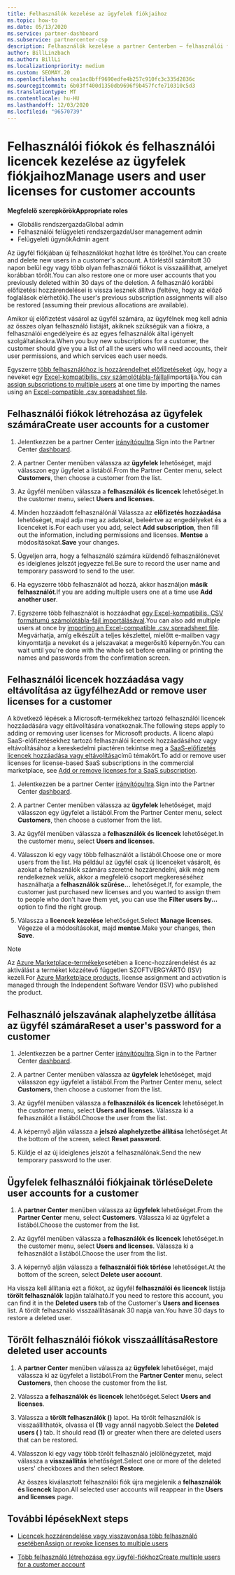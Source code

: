 ```yaml
---
title: Felhasználók kezelése az ügyfelek fiókjaihoz
ms.topic: how-to
ms.date: 05/13/2020
ms.service: partner-dashboard
ms.subservice: partnercenter-csp
description: Felhasználók kezelése a partner Centerben – felhasználói fiókok létrehozása, felhasználói licencek hozzáadása vagy eltávolítása, jelszavak alaphelyzetbe állítása, valamint a felhasználói fiókok törlése vagy visszaállítása.
author: BillLinzbach
ms.author: BillLi
ms.localizationpriority: medium
ms.custom: SEOMAY.20
ms.openlocfilehash: cea1ac8bff9690edfe4b257c910fc3c335d2836c
ms.sourcegitcommit: 6b03ff400d1350db9696f9b457fcfe710310c5d3
ms.translationtype: MT
ms.contentlocale: hu-HU
ms.lasthandoff: 12/03/2020
ms.locfileid: "96570739"
---
```

# <a name="manage-users-and-user-licenses-for-customer-accounts"></a><span data-ttu-id="a6642-103">Felhasználói fiókok és felhasználói licencek kezelése az ügyfelek fiókjaihoz</span><span class="sxs-lookup"><span data-stu-id="a6642-103">Manage users and user licenses for customer accounts</span></span> 

<span data-ttu-id="a6642-104">**Megfelelő szerepkörök**</span><span class="sxs-lookup"><span data-stu-id="a6642-104">**Appropriate roles**</span></span>

- <span data-ttu-id="a6642-105">Globális rendszergazda</span><span class="sxs-lookup"><span data-stu-id="a6642-105">Global admin</span></span>
- <span data-ttu-id="a6642-106">Felhasználói felügyeleti rendszergazda</span><span class="sxs-lookup"><span data-stu-id="a6642-106">User management admin</span></span>
- <span data-ttu-id="a6642-107">Felügyeleti ügynök</span><span class="sxs-lookup"><span data-stu-id="a6642-107">Admin agent</span></span>


<span data-ttu-id="a6642-108">Az ügyfél fiókjában új felhasználókat hozhat létre és törölhet.</span><span class="sxs-lookup"><span data-stu-id="a6642-108">You can create and delete new users in a customer's account.</span></span> <span data-ttu-id="a6642-109">A törléstől számított 30 napon belül egy vagy több olyan felhasználói fiókot is visszaállíthat, amelyet korábban törölt.</span><span class="sxs-lookup"><span data-stu-id="a6642-109">You can also restore one or more user accounts that you previously deleted within 30 days of the deletion.</span></span> <span data-ttu-id="a6642-110">A felhasználó korábbi előfizetési hozzárendelései is vissza lesznek állítva (feltéve, hogy az előző foglalások elérhetők).</span><span class="sxs-lookup"><span data-stu-id="a6642-110">The user's previous subscription assignments will also be restored (assuming their previous allocations are available).</span></span>

<span data-ttu-id="a6642-111">Amikor új előfizetést vásárol az ügyfél számára, az ügyfélnek meg kell adnia az összes olyan felhasználó listáját, akiknek szükségük van a fiókra, a felhasználói engedélyeire és az egyes felhasználók által igényelt szolgáltatásokra.</span><span class="sxs-lookup"><span data-stu-id="a6642-111">When you buy new subscriptions for a customer, the customer should give you a list of all the users who will need accounts, their user permissions, and which services each user needs.</span></span>  

<span data-ttu-id="a6642-112">Egyszerre [több felhasználóhoz is hozzárendelhet előfizetéseket](bulk-license-provisioning-for-multiple-users.md) úgy, hogy a neveket egy [Excel-kompatibilis. csv számolótábla-fájllal](adding-multiple-users-to-a-customer-account.md)importálja.</span><span class="sxs-lookup"><span data-stu-id="a6642-112">You can [assign subscriptions to multiple users](bulk-license-provisioning-for-multiple-users.md) at one time by importing the names using an [Excel-compatible .csv spreadsheet file](adding-multiple-users-to-a-customer-account.md).</span></span>

<a href="" id="createuseraccounts"></a>

## <a name="create-user-accounts-for-a-customer"></a><span data-ttu-id="a6642-113">Felhasználói fiókok létrehozása az ügyfelek számára</span><span class="sxs-lookup"><span data-stu-id="a6642-113">Create user accounts for a customer</span></span>

1. <span data-ttu-id="a6642-114">Jelentkezzen be a partner Center [irányítópultra](https://partner.microsoft.com/dashboard).</span><span class="sxs-lookup"><span data-stu-id="a6642-114">Sign into the Partner Center [dashboard](https://partner.microsoft.com/dashboard).</span></span>

2. <span data-ttu-id="a6642-115">A partner Center menüben válassza az **ügyfelek** lehetőséget, majd válasszon egy ügyfelet a listából.</span><span class="sxs-lookup"><span data-stu-id="a6642-115">From the Partner Center menu, select **Customers**, then choose a customer from the list.</span></span>

3. <span data-ttu-id="a6642-116">Az ügyfél menüben válassza a **felhasználók és licencek** lehetőséget.</span><span class="sxs-lookup"><span data-stu-id="a6642-116">In the customer menu, select **Users and licenses**.</span></span>

4. <span data-ttu-id="a6642-117">Minden hozzáadott felhasználónál Válassza az **előfizetés hozzáadása** lehetőséget, majd adja meg az adatokat, beleértve az engedélyeket és a licenceket is.</span><span class="sxs-lookup"><span data-stu-id="a6642-117">For each user you add, select **Add subscription**, then fill out the information, including permissions and licenses.</span></span> <span data-ttu-id="a6642-118">**Mentse** a módosításokat.</span><span class="sxs-lookup"><span data-stu-id="a6642-118">**Save** your changes.</span></span>

5. <span data-ttu-id="a6642-119">Ügyeljen arra, hogy a felhasználó számára küldendő felhasználónevet és ideiglenes jelszót jegyezze fel.</span><span class="sxs-lookup"><span data-stu-id="a6642-119">Be sure to record the user name and temporary password to send to the user.</span></span>

6. <span data-ttu-id="a6642-120">Ha egyszerre több felhasználót ad hozzá, akkor használjon **másik felhasználót**.</span><span class="sxs-lookup"><span data-stu-id="a6642-120">If you are adding multiple users one at a time use **Add another user**.</span></span>

7. <span data-ttu-id="a6642-121">Egyszerre több felhasználót is hozzáadhat [egy Excel-kompatibilis. CSV formátumú számolótábla-fájl importálásával](adding-multiple-users-to-a-customer-account.md).</span><span class="sxs-lookup"><span data-stu-id="a6642-121">You can also add multiple users at once by [importing an Excel-compatible .csv spreadsheet file](adding-multiple-users-to-a-customer-account.md).</span></span> <span data-ttu-id="a6642-122">Megvárhatja, amíg elkészült a teljes készlettel, mielőtt e-mailben vagy kinyomtatja a neveket és a jelszavakat a megerősítő képernyőn.</span><span class="sxs-lookup"><span data-stu-id="a6642-122">You can wait until you're done with the whole set before emailing or printing the names and passwords from the confirmation screen.</span></span>

<a href="" id="userlicensing"></a>

## <a name="add-or-remove-user-licenses-for-a-customer"></a><span data-ttu-id="a6642-123">Felhasználói licencek hozzáadása vagy eltávolítása az ügyfélhez</span><span class="sxs-lookup"><span data-stu-id="a6642-123">Add or remove user licenses for a customer</span></span>

<span data-ttu-id="a6642-124">A következő lépések a Microsoft-termékekhez tartozó felhasználói licencek hozzáadására vagy eltávolítására vonatkoznak.</span><span class="sxs-lookup"><span data-stu-id="a6642-124">The following steps apply to adding or removing user licenses for Microsoft products.</span></span> <span data-ttu-id="a6642-125">A licenc alapú SaaS-előfizetésekhez tartozó felhasználói licencek hozzáadásához vagy eltávolításához a kereskedelmi piactéren tekintse meg a [SaaS-előfizetés licencek hozzáadása vagy eltávolítása](csp-commercial-marketplace-manage.md#add-or-remove-licenses-for-a-saas-subscription)című témakört.</span><span class="sxs-lookup"><span data-stu-id="a6642-125">To add or remove user licenses for license-based SaaS subscriptions in the commercial marketplace, see [Add or remove licenses for a SaaS subscription](csp-commercial-marketplace-manage.md#add-or-remove-licenses-for-a-saas-subscription).</span></span>

1. <span data-ttu-id="a6642-126">Jelentkezzen be a partner Center [irányítópultra](https://partner.microsoft.com/dashboard).</span><span class="sxs-lookup"><span data-stu-id="a6642-126">Sign into the Partner Center [dashboard](https://partner.microsoft.com/dashboard).</span></span>

2. <span data-ttu-id="a6642-127">A partner Center menüben válassza az **ügyfelek** lehetőséget, majd válasszon egy ügyfelet a listából.</span><span class="sxs-lookup"><span data-stu-id="a6642-127">From the Partner Center menu, select **Customers**, then choose a customer from the list.</span></span>

3. <span data-ttu-id="a6642-128">Az ügyfél menüben válassza a **felhasználók és licencek** lehetőséget.</span><span class="sxs-lookup"><span data-stu-id="a6642-128">In the customer menu, select **Users and licenses**.</span></span>

4. <span data-ttu-id="a6642-129">Válasszon ki egy vagy több felhasználót a listából.</span><span class="sxs-lookup"><span data-stu-id="a6642-129">Choose one or more users from the list.</span></span> <span data-ttu-id="a6642-130">Ha például az ügyfél csak új licenceket vásárolt, és azokat a felhasználók számára szeretné hozzárendelni, akik még nem rendelkeznek velük, akkor a megfelelő csoport megkereséséhez használhatja a **felhasználók szűrése...** lehetőséget.</span><span class="sxs-lookup"><span data-stu-id="a6642-130">If, for example, the customer just purchased new licenses and you wanted to assign them to people who don't have them yet, you can use the **Filter users by...** option to find the right group.</span></span>

5. <span data-ttu-id="a6642-131">Válassza a **licencek kezelése** lehetőséget.</span><span class="sxs-lookup"><span data-stu-id="a6642-131">Select **Manage licenses**.</span></span> <span data-ttu-id="a6642-132">Végezze el a módosításokat, majd **mentse**.</span><span class="sxs-lookup"><span data-stu-id="a6642-132">Make your changes, then **Save**.</span></span>

> [!NOTE]
> <span data-ttu-id="a6642-133">Az [Azure Marketplace-termékek](csp-commercial-marketplace-manage.md#assign-licenses-and-activate-a-subscription-on-behalf-of-a-customer)esetében a licenc-hozzárendelést és az aktiválást a terméket közzétevő független SZOFTVERGYÁRTÓ (ISV) kezeli.</span><span class="sxs-lookup"><span data-stu-id="a6642-133">For [Azure Marketplace products](csp-commercial-marketplace-manage.md#assign-licenses-and-activate-a-subscription-on-behalf-of-a-customer), license assignment and activation is managed through the Independent Software Vendor (ISV) who published the product.</span></span>

<a href="" id="resetpassword"></a>

## <a name="reset-a-users-password-for-a-customer"></a><span data-ttu-id="a6642-134">Felhasználó jelszavának alaphelyzetbe állítása az ügyfél számára</span><span class="sxs-lookup"><span data-stu-id="a6642-134">Reset a user's password for a customer</span></span>

1. <span data-ttu-id="a6642-135">Jelentkezzen be a partner Center [irányítópultra](https://partner.microsoft.com/dashboard).</span><span class="sxs-lookup"><span data-stu-id="a6642-135">Sign in to the Partner Center [dashboard](https://partner.microsoft.com/dashboard).</span></span>

2. <span data-ttu-id="a6642-136">A partner Center menüben válassza az **ügyfelek** lehetőséget, majd válasszon egy ügyfelet a listából.</span><span class="sxs-lookup"><span data-stu-id="a6642-136">From the Partner Center menu, select **Customers**, then choose a customer from the list.</span></span>

3. <span data-ttu-id="a6642-137">Az ügyfél menüben válassza a **felhasználók és licencek** lehetőséget.</span><span class="sxs-lookup"><span data-stu-id="a6642-137">In the customer menu, select **Users and licenses**.</span></span> <span data-ttu-id="a6642-138">Válassza ki a felhasználót a listából.</span><span class="sxs-lookup"><span data-stu-id="a6642-138">Choose the user from the list.</span></span>

4. <span data-ttu-id="a6642-139">A képernyő alján válassza a **jelszó alaphelyzetbe állítása** lehetőséget.</span><span class="sxs-lookup"><span data-stu-id="a6642-139">At the bottom of the screen, select **Reset password**.</span></span> 

5. <span data-ttu-id="a6642-140">Küldje el az új ideiglenes jelszót a felhasználónak.</span><span class="sxs-lookup"><span data-stu-id="a6642-140">Send the new temporary password to the user.</span></span>

<a href="" id="deleteuseraccounts"></a>

## <a name="delete-user-accounts-for-a-customer"></a><span data-ttu-id="a6642-141">Ügyfelek felhasználói fiókjainak törlése</span><span class="sxs-lookup"><span data-stu-id="a6642-141">Delete user accounts for a customer</span></span>

1. <span data-ttu-id="a6642-142">A **partner Center** menüben válassza az **ügyfelek** lehetőséget.</span><span class="sxs-lookup"><span data-stu-id="a6642-142">From the **Partner Center** menu, select **Customers**.</span></span> <span data-ttu-id="a6642-143">Válassza ki az ügyfelet a listából.</span><span class="sxs-lookup"><span data-stu-id="a6642-143">Choose the customer from the list.</span></span>

2. <span data-ttu-id="a6642-144">Az ügyfél menüben válassza a **felhasználók és licencek** lehetőséget.</span><span class="sxs-lookup"><span data-stu-id="a6642-144">In the customer menu, select **Users and licenses**.</span></span> <span data-ttu-id="a6642-145">Válassza ki a felhasználót a listából.</span><span class="sxs-lookup"><span data-stu-id="a6642-145">Choose the user from the list.</span></span>

3. <span data-ttu-id="a6642-146">A képernyő alján válassza a **felhasználói fiók törlése** lehetőséget.</span><span class="sxs-lookup"><span data-stu-id="a6642-146">At the bottom of the screen, select **Delete user account**.</span></span>

<span data-ttu-id="a6642-147">Ha vissza kell állítania ezt a fiókot, az ügyfél **felhasználói és licencek** listája **törölt felhasználók** lapján található.</span><span class="sxs-lookup"><span data-stu-id="a6642-147">If you need to restore this account, you can find it in the **Deleted users** tab of the Customer's **Users and licenses** list.</span></span> <span data-ttu-id="a6642-148">A törölt felhasználó visszaállításának 30 napja van.</span><span class="sxs-lookup"><span data-stu-id="a6642-148">You have 30 days to restore a deleted user.</span></span>

<a href="" id="restoreuseraccounts"></a>

## <a name="restore-deleted-user-accounts"></a><span data-ttu-id="a6642-149">Törölt felhasználói fiókok visszaállítása</span><span class="sxs-lookup"><span data-stu-id="a6642-149">Restore deleted user accounts</span></span>

1. <span data-ttu-id="a6642-150">A **partner Center** menüben válassza az **ügyfelek** lehetőséget, majd válassza ki az ügyfelet a listából.</span><span class="sxs-lookup"><span data-stu-id="a6642-150">From the **Partner Center** menu, select **Customers**, then choose the customer from the list.</span></span>

2. <span data-ttu-id="a6642-151">Válassza **a felhasználók és licencek** lehetőséget.</span><span class="sxs-lookup"><span data-stu-id="a6642-151">Select **Users and licenses**.</span></span>

3. <span data-ttu-id="a6642-152">Válassza a **törölt felhasználók ()** lapot. Ha törölt felhasználók is visszaállíthatók, olvassa el **(1)** vagy annál nagyobb.</span><span class="sxs-lookup"><span data-stu-id="a6642-152">Select the **Deleted users ( )** tab. It should read **(1)** or greater when there are deleted users that can be restored.</span></span>

4. <span data-ttu-id="a6642-153">Válasszon ki egy vagy több törölt felhasználó jelölőnégyzetet, majd válassza a **visszaállítás** lehetőséget.</span><span class="sxs-lookup"><span data-stu-id="a6642-153">Select one or more of the deleted users' checkboxes and then select **Restore**.</span></span>

    <span data-ttu-id="a6642-154">Az összes kiválasztott felhasználói fiók újra megjelenik a **felhasználók és licencek** lapon.</span><span class="sxs-lookup"><span data-stu-id="a6642-154">All selected user accounts will reappear in the **Users and licenses** page.</span></span>

## <a name="next-steps"></a><span data-ttu-id="a6642-155">További lépések</span><span class="sxs-lookup"><span data-stu-id="a6642-155">Next steps</span></span>

- [<span data-ttu-id="a6642-156">Licencek hozzárendelése vagy visszavonása több felhasználó esetében</span><span class="sxs-lookup"><span data-stu-id="a6642-156">Assign or revoke licenses to multiple users</span></span>](bulk-license-provisioning-for-multiple-users.md)

- [<span data-ttu-id="a6642-157">Több felhasználó létrehozása egy ügyfél-fiókhoz</span><span class="sxs-lookup"><span data-stu-id="a6642-157">Create multiple users for a customer account</span></span>](adding-multiple-users-to-a-customer-account.md)